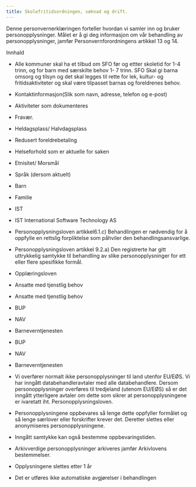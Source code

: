 ```yaml
---
title: Skolefritidsordningen, søknad og drift.
---
```



  

Denne personvernerklæringen forteller hvordan vi samler inn og bruker personopplysninger. Målet er å gi deg informasjon om vår behandling av personopplysninger, jamfør Personvernforordningens artikkel 13 og 14.

  

Innhald

*   Alle kommuner skal ha et tilbud om SFO før og ettter skoletid for 1-4 trinn, og for barn med særskilte behov 1- 7 trinn. SFO Skal gi barna omsorg og tilsyn og det skal legges til rette for lek, kultur- og fritidsaktiviteter og skal være tilpasset barnas og foreldrenes behov.  
    
*   Kontaktinformasjon(Slik som navn, adresse, telefon og e-post)  
    
*   Aktiviteter som dokumenteres  
    
*   Fravær.  
    
*   Heldagsplass/ Halvdagsplass  
    
*   Redusert foreldrebetaling  
    
*   Helseforhold som er aktuelle for saken  
    
*   Etnisitet/ Morsmål  
    
*   Språk (dersom aktuelt)  
    
*   Barn  
    
*   Familie  
    
*   IST  
    
*   IST International Software Technology AS  
    
*   Personopplysningsloven artikkel6.1.c) Behandlingen er nødvendig for å oppfylle en rettslig forpliktelse som påhviler den behandlingsansvarlige.  
    
*   Personopplysningsloven artikkel 9.2.a) Den registrerte har gitt uttrykkelig samtykke til behandling av slike personopplysninger for ett eller flere spesifikke formål.  
    
*   Opplæringsloven  
    
*   Ansatte med tjenstlig behov  
    
*   Ansatte med tjenstlig behov  
    
*   BUP  
    
*   NAV  
    
*   Barneverntjenesten  
    
*   BUP  
    
*   NAV  
    
*   Barneverntjenesten  
    
*   Vi overfører normalt ikke personopplysninger til land utenfor EU/EØS. Vi har inngått databehandleravtaler med alle databehandlere. Dersom personopplysninger overføres til tredjeland (utenom EU/EØS) så er det inngått ytterligere avtaler om dette som sikrer at personopplysningene er ivaretatt iht. Personopplysningsloven.  
    
*   Personopplysningene oppbevares så lenge dette oppfyller formålet og så lenge særlover eller forskrifter krever det. Deretter slettes eller anonymiseres personopplysningene.  
    
*   Inngått samtykke kan også bestemme oppbevaringstiden.  
    
*   Arkivverdige personopplysninger arkiveres jamfør Arkivlovens bestemmelser.  
    
*   Opplysningene slettes etter 1 år  
    
*   Det er utføres ikke automatiske avgjørelser i behandlingen
